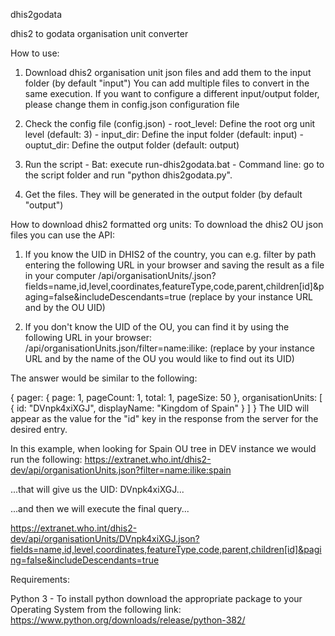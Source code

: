 dhis2godata

dhis2 to godata organisation unit converter

How to use:
1) Download dhis2 organisation unit json files and add them to the input folder (by default "input") You can add multiple files to convert in the same execution. If you want to configure a different input/output folder, please change them in config.json configuration file

2) Check the config file (config.json) - root_level: Define the root org unit level (default: 3) - input_dir: Define the input folder (default: input) - ouptut_dir: Define the output folder (default: output)

3) Run the script - Bat: execute run-dhis2godata.bat - Command line: go to the script folder and run "python dhis2godata.py".

4) Get the files. They will be generated in the output folder (by default "output")

How to download dhis2 formatted org units:
To download the dhis2 OU json files you can use the API:

1) If you know the UID in DHIS2 of the country, you can e.g. filter by path entering the following URL in your browser and saving the result as a file in your computer <INSTANCE-URL>/api/organisationUnits/<UID>.json?fields=name,id,level,coordinates,featureType,code,parent,children[id]&paging=false&includeDescendants=true (replace <INSTANCE-URL> by your instance URL and <UID> by the OU UID)

2) If you don't know the UID of the OU, you can find it by using the following URL in your browser: <INSTANCE-URL>/api/organisationUnits.json/filter=name:ilike:<NAME> (replace <INSTANCE-URL> by your instance URL and <NAME> by the name of the OU you would like to find out its UID)

The answer would be similar to the following:

{
  pager: {
    page: 1,
    pageCount: 1,
    total: 1,
    pageSize: 50
  },
  organisationUnits: [
  {
    id: "DVnpk4xiXGJ",
    displayName: "Kingdom of Spain"
  }
  ]
}
The UID will appear as the value for the "id" key in the response from the server for the desired entry.

In this example, when looking for Spain OU tree in DEV instance we would run the following: https://extranet.who.int/dhis2-dev/api/organisationUnits.json?filter=name:ilike:spain

...that will give us the UID: DVnpk4xiXGJ...

...and then we will execute the final query...

https://extranet.who.int/dhis2-dev/api/organisationUnits/DVnpk4xiXGJ.json?fields=name,id,level,coordinates,featureType,code,parent,children[id]&paging=false&includeDescendants=true

Requirements:

Python 3 - To install python download the appropriate package to your Operating System from the following link: https://www.python.org/downloads/release/python-382/
